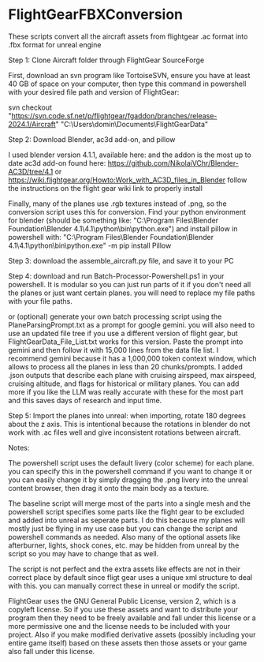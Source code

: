 # FlightGearFBXConversion
These scripts convert all the aircraft assets from flightgear .ac format into .fbx format for unreal engine



Step 1: Clone Aircraft folder through FlightGear SourceForge

First, download an svn program like TortoiseSVN, ensure you have at least 40 GB of space on your computer, then type this command in powershell with your desired file path and version of FlightGear:

svn checkout "https://svn.code.sf.net/p/flightgear/fgaddon/branches/release-2024.1/Aircraft" "C:\Users\domin\Documents\FlightGearData"



Step 2: Download Blender, ac3d add-on, and pillow

I used blender version 4.1.1, available here:
and the addon is the most up to date ac3d add-on found here: https://github.com/NikolaiVChr/Blender-AC3D/tree/4.1 or https://wiki.flightgear.org/Howto:Work_with_AC3D_files_in_Blender
follow the instructions on the flight gear wiki link to properly install

Finally, many of the planes use .rgb textures instead of .png, so the conversion script uses this for conversion. Find your python environment for blender (should be something like: "C:\Program Files\Blender Foundation\Blender 4.1\4.1\python\bin\python.exe") and install pillow in powershell with: "C:\Program Files\Blender Foundation\Blender 4.1\4.1\python\bin\python.exe" -m pip install Pillow


Step 3: download the assemble_aircraft.py file, and save it to your PC



Step 4: download and run Batch-Processor-Powershell.ps1 in your powershell. It is modular so you can just run parts of it if you don't need all the planes or just want certain planes. you will need to replace my file paths with your file paths.

or (optional) generate your own batch processing script using the PlaneParsingPrompt.txt as a prompt for google gemini. you will also need to use an updated file tree if you use a different version of flight gear, but FlightGearData_File_List.txt works for this version. Paste the prompt into gemini and then follow it with 15,000 lines from the data file list. I recommend gemini because it has a 1,000,000 token context window, which allows to process all the planes in less than 20 chunks/prompts. I added .json outputs that describe each plane with cruising airspeed, max airspeed, cruising altitude, and flags for historical or military planes. You can add more if you like the LLM was really accurate with these for the most part and this saves days of research and input time.



Step 5: Import the planes into unreal: when importing, rotate 180 degrees about the z axis. This is intentional because the rotations in blender do not work with .ac files well and give inconsistent rotations between aircraft.


Notes: 

The powershell script uses the default livery (color scheme) for each plane. you can specify this in the powershell command if you want to change it or you can easily change it by simply dragging the .png livery into the unreal content browser, then drag it onto the main body as a texture.

The baseline script will merge most of the parts into a single mesh and the powershell script specifies some parts like the flight gear to be excluded and added into unreal as seperate parts. I do this because my planes will mostly just be flying in my use case but you can change the script and powershell commands as needed. Also many of the optional assets like afterburner, lights, shock cones, etc. may be hidden from unreal by the script so you may have to change that as well. 

The script is not perfect and the extra assets like effects are not in their correct place by default since fligt gear uses a unique xml structure to deal with this. you can manually correct these in unreal or modify the script.

FlightGear uses the GNU General Public License, version 2, which is a copyleft license. So if you use these assets and want to distribute your program then they need to be freely available and fall under this license or a more permissive one and the license needs to be included with your project. Also if you make modified derivative assets (possibly including your entire game itself) based on these assets then those assets or your game also fall under this license.

